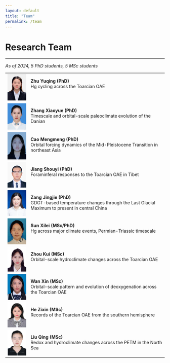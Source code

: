 ```yaml
---
layout: default
title: "Team"
permalink: /team
---
```


# Research Team
* * *
*As of 2024, 5 PhD students, 5 MSc students*
<table>
    <tr>
        <td>
            <img src="/images/zhuyuqing.png" alt="Zhu Yuqing" width="100">
        </td>
        <td valign="top">
            <p><b>Zhu Yuqing (PhD)</b><br>Hg cycling across the Toarcian OAE</p>
        </td>
    </tr>
    <tr>
        <td>
            <img src="/images/zhangxiaoyue.png" alt="Zhang Xiaoyue" width="100">
        </td>
        <td valign="top">
            <p><b>Zhang Xiaoyue (PhD)</b><br>Timescale and orbital-scale paleoclimate evolution of the Danian</p>
        </td>
    </tr>
    <tr>
        <td>
            <img src="/images/caomengmeng.png" alt="Cao Mengmeng" width="100">
        </td>
        <td valign="top">
            <p><b>Cao Mengmeng (PhD)</b><br>Orbital forcing dynamics of the Mid-Pleistocene Transition in northeast Asia</p>
        </td>
    </tr>
    <tr>
        <td>
            <img src="/images/jiangshouyi.png" alt="Jiang Shouyi" width="100">
        </td>
        <td valign="top">
            <p><b>Jiang Shouyi (PhD)</b><br>Foraminferal responses to the Toarcian OAE in Tibet</p>
        </td>
    </tr>
    <tr>
        <td>
            <img src="/images/zangjingjie.png" alt="Zang Jingie" width="100">
        </td>
        <td valign="top">
            <p><b>Zang Jingjie (PhD)</b><br>GDGT-based temperature changes through the Last Glacial Maximum to present in central China</p>
        </td>
    </tr>
    <tr>
        <td>
            <img src="/images/sunxilei.png" alt="Sun Xilei" width="100">
        </td>
        <td valign="top">
            <p><b>Sun Xilei (MSc/PhD)</b><br>Hg across major climate events, Permian-Triassic timescale</p>
        </td>
    </tr>
    <tr>
        <td>
            <img src="/images/zhoukui.png" alt="Zhou Kui" width="100">
        </td>
        <td valign="top">
            <p><b>Zhou Kui (MSc)</b><br>Orbital-scale hydroclimate changes across the Toarcian OAE</p>
        </td>
    </tr>
    <tr>
        <td>
            <img src="/images/wanxin.png" alt="Wan Xin" width="100">
        </td>
        <td valign="top">
            <p><b>Wan Xin (MSc)</b><br>Orbital-scale pattern and evolution of deoxygenation across the Toarcian OAE</p>
        </td>
    </tr>
    <tr>
        <td>
            <img src="/images/hezixin.png" alt="He Zixin" width="100">
        </td>
        <td valign="top">
            <p><b>He Zixin (MSc)</b><br>Records of the Toarcian OAE from the southern hemisphere</p>
        </td>
    </tr>
    <tr>
        <td>
            <img src="/images/liuqing.png" alt="Liu Qing" width="100">
        </td>
        <td valign="top">
            <p><b>Liu Qing (MSc)</b><br>Redox and hydroclimate changes across the PETM in the North Sea</p>
        </td>
    </tr>
